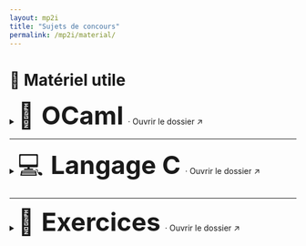 ```yaml
---
layout: mp2i
title: "Sujets de concours"
permalink: /mp2i/material/
---
```


# 📂 Matériel utile

<!-- Cartella 1: OCaml (🐫 cammello) -->
<details>
  <summary>
    <span style="font-size:44px;">🐫 <strong>OCaml</strong></span>
    &nbsp;·&nbsp;<a href="ocaml/" style="font-size:14px; text-decoration:none;">Ouvrir le dossier ↗</a>
  </summary>

  <div style="margin:10px 0 0 28px;">
    <ul>
      <li>📄 <a href="ocaml/cours1.pdf">Cours 1 (PDF)</a></li>
      <li>📄 <a href="ocaml/cours2.pdf">Cours 2 (PDF)</a></li>
      <li>📄 <a href="ocaml/cours3.pdf">Cours 3 (PDF)</a></li>
    </ul>
  </div>
</details>

---

<!-- Cartella 2: Langage C (💻 computer) -->
<details>
  <summary>
    <span style="font-size:44px;">💻 <strong>Langage C</strong></span>
    &nbsp;·&nbsp;<a href="c/" style="font-size:14px; text-decoration:none;">Ouvrir le dossier ↗</a>
  </summary>

  <div style="margin:10px 0 0 28px;">
    <ul>
      <li>📄 <a href="c/variables.pdf">Variables (PDF)</a></li>
      <li>📄 <a href="c/boucles.pdf">Boucles (PDF)</a></li>
      <li>📄 <a href="c/pointeurs.pdf">Pointeurs (PDF)</a></li>
    </ul>
  </div>
</details>

---

<!-- Cartella 3: Exercices (📝 foglio di esercizi) -->
<details>
  <summary>
    <span style="font-size:44px;">📝 <strong>Exercices</strong></span>
    &nbsp;·&nbsp;<a href="exercices/" style="font-size:14px; text-decoration:none;">Ouvrir le dossier ↗</a>
  </summary>

  <div style="margin:10px 0 0 28px;">
    <ul>
      <li>📄 <a href="exercices/exo1.pdf">Exercice 1 (PDF)</a></li>
      <li>📄 <a href="exercices/exo2.pdf">Exercice 2 (PDF)</a></li>
      <li>📄 <a href="exercices/exo3.pdf">Exercice 3 (PDF)</a></li>
    </ul>
  </div>
</details>
